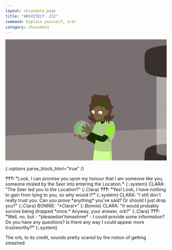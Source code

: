 ```yaml
---
layout: chiasmata_page
title: "ARCHITECT: 232"
command: Explain yourself, orb!
category: chiasmata
---
```


![232](/chiasmata/images/narrative/231.gif)

{::options parse_block_html="true" /}
<div class="dialogue">
<b>???: "</b>Look, I can promise you upon my honour that I am someone like you, someone misled by the Seer into entering the Location.<b>"</b> 
{:.system}
CLARA: "The Seer led you to the Location?" 
{:.Clara}
<b>???: "</b>Yes! Look, I have nothing to gain from lying to you, so why would I?<b>"</b> 
{:.system}
CLARA: "I still don't really trust you. Can you prove *anything* you've said? Or should I just drop you?" 
{:.Clara}
BONNIE: "*Clara!*" 
{:.Bonnie}
CLARA: "It would probably survive being dropped *once.* Anyway, your answer, orb?" 
{:.Clara}
<b>???: "</b>Well, no, but - <span class="small">*pleasedon'tsmashme*</span> - I could provide some information? Do you have any questions? Is there any way I could appear more trustworthy?<b>"</b> 
{:.system}
</div>

The orb, to its credit, sounds pretty scared by the notion of getting smashed.